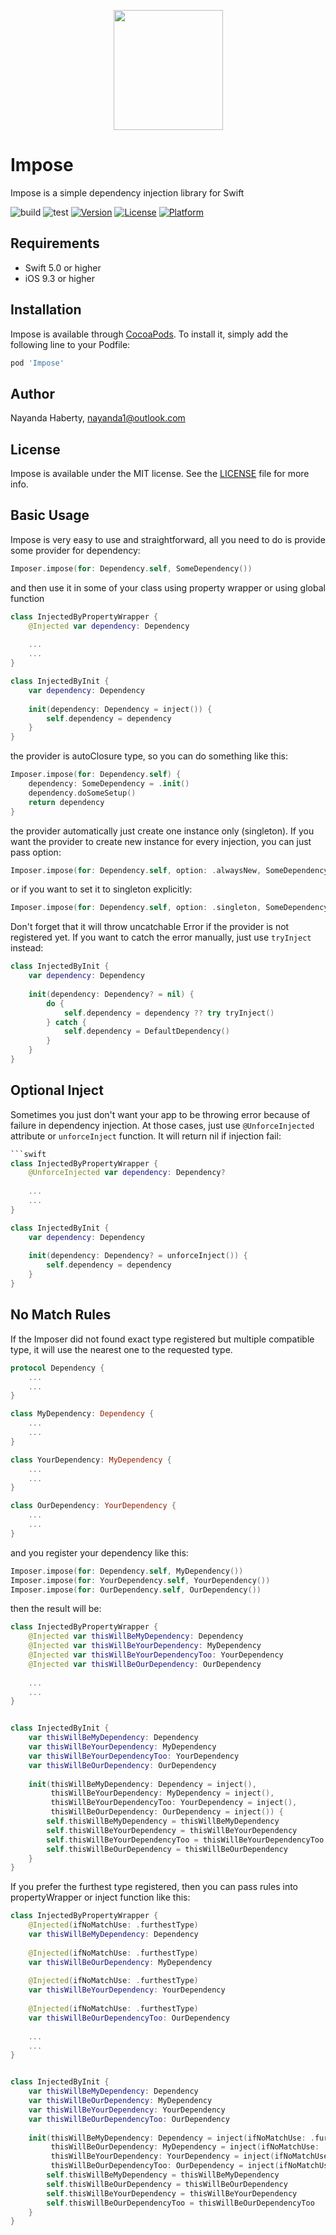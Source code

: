 <p align="center">
  <img width="175" height="192" src="Impose.png"/>
</p>

# Impose

Impose is a simple dependency injection library for Swift

![build](https://github.com/nayanda1/Impose/workflows/build/badge.svg)
![test](https://github.com/nayanda1/Impose/workflows/test/badge.svg)
[![Version](https://img.shields.io/cocoapods/v/Impose.svg?style=flat)](https://cocoapods.org/pods/Impose)
[![License](https://img.shields.io/cocoapods/l/Impose.svg?style=flat)](https://cocoapods.org/pods/Impose)
[![Platform](https://img.shields.io/cocoapods/p/Impose.svg?style=flat)](https://cocoapods.org/pods/Impose)

## Requirements

- Swift 5.0 or higher
- iOS 9.3 or higher

## Installation

Impose is available through [CocoaPods](https://cocoapods.org). To install it, simply add the following line to your Podfile:

```ruby
pod 'Impose'
```

## Author

Nayanda Haberty, nayanda1@outlook.com

## License

Impose is available under the MIT license. See the [LICENSE](LICENSE) file for more info.

## Basic Usage

Impose is very easy to use and straightforward, all you need to do is provide some provider for dependency:

```swift
Imposer.impose(for: Dependency.self, SomeDependency())
```

and then use it in some of your class using property wrapper or using global function

```swift
class InjectedByPropertyWrapper {
    @Injected var dependency: Dependency
    
    ...
    ...
}

class InjectedByInit {
    var dependency: Dependency
    
    init(dependency: Dependency = inject()) {
        self.dependency = dependency
    }
}
```

the provider is autoClosure type, so you can do something like this:

```swift
Imposer.impose(for: Dependency.self) {
    dependency: SomeDependency = .init()
    dependency.doSomeSetup()
    return dependency
}
```

the provider automatically just create one instance only (singleton). If you want the provider to create new instance for every injection, you can just pass option:

```swift
Imposer.impose(for: Dependency.self, option: .alwaysNew, SomeDependency())
```

or if you want to set it to singleton explicitly:

```swift
Imposer.impose(for: Dependency.self, option: .singleton, SomeDependency())
```

Don't forget that it will throw uncatchable Error if the provider is not registered yet. If you want to catch the error manually, just use `tryInject` instead:

```swift
class InjectedByInit {
    var dependency: Dependency
    
    init(dependency: Dependency? = nil) {
        do {
            self.dependency = dependency ?? try tryInject()
        } catch {
            self.dependency = DefaultDependency()
        }
    }
}
```

## Optional Inject

Sometimes you just don't want your app to be throwing error because of failure in dependency injection. At those cases, just use `@UnforceInjected` attribute or `unforceInject` function. It will return nil if injection fail:

```swift
```swift
class InjectedByPropertyWrapper {
    @UnforceInjected var dependency: Dependency?
    
    ...
    ...
}

class InjectedByInit {
    var dependency: Dependency
    
    init(dependency: Dependency? = unforceInject()) {
        self.dependency = dependency
    }
}
```

## No Match Rules

If the Imposer did not found exact type registered but multiple compatible type, it will use the nearest one to the requested type.

```swift
protocol Dependency {
    ...
    ...
}

class MyDependency: Dependency {
    ...
    ...
}

class YourDependency: MyDependency {
    ...
    ...
}

class OurDependency: YourDependency {
    ...
    ...
}
```

and you register your dependency like this:

```swift
Imposer.impose(for: Dependency.self, MyDependency())
Imposer.impose(for: YourDependency.self, YourDependency())
Imposer.impose(for: OurDependency.self, OurDependency())
```
then the result will be:

```swift
class InjectedByPropertyWrapper {
    @Injected var thisWillBeMyDependency: Dependency
    @Injected var thisWillBeYourDependency: MyDependency
    @Injected var thisWillBeYourDependencyToo: YourDependency
    @Injected var thisWillBeOurDependency: OurDependency
    
    ...
    ...
}


class InjectedByInit {
    var thisWillBeMyDependency: Dependency
    var thisWillBeYourDependency: MyDependency
    var thisWillBeYourDependencyToo: YourDependency
    var thisWillBeOurDependency: OurDependency
    
    init(thisWillBeMyDependency: Dependency = inject(),
         thisWillBeYourDependency: MyDependency = inject(),
         thisWillBeYourDependencyToo: YourDependency = inject(),
         thisWillBeOurDependency: OurDependency = inject()) {
        self.thisWillBeMyDependency = thisWillBeMyDependency
        self.thisWillBeYourDependency = thisWillBeYourDependency
        self.thisWillBeYourDependencyToo = thisWillBeYourDependencyToo
        self.thisWillBeOurDependency = thisWillBeOurDependency
    }
}
```

If you prefer the furthest type registered, then you can pass rules into propertyWrapper or inject function like this:

```swift
class InjectedByPropertyWrapper {
    @Injected(ifNoMatchUse: .furthestType) 
    var thisWillBeMyDependency: Dependency
    
    @Injected(ifNoMatchUse: .furthestType) 
    var thisWillBeOurDependency: MyDependency
    
    @Injected(ifNoMatchUse: .furthestType) 
    var thisWillBeYourDependency: YourDependency
    
    @Injected(ifNoMatchUse: .furthestType) 
    var thisWillBeOurDependencyToo: OurDependency
    
    ...
    ...
}


class InjectedByInit {
    var thisWillBeMyDependency: Dependency
    var thisWillBeOurDependency: MyDependency
    var thisWillBeYourDependency: YourDependency
    var thisWillBeOurDependencyToo: OurDependency
    
    init(thisWillBeMyDependency: Dependency = inject(ifNoMatchUse: .furthestType),
         thisWillBeOurDependency: MyDependency = inject(ifNoMatchUse: .furthestType),
         thisWillBeYourDependency: YourDependency = inject(ifNoMatchUse: .furthestType),
         thisWillBeOurDependencyToo: OurDependency = inject(ifNoMatchUse: .furthestType)) {
        self.thisWillBeMyDependency = thisWillBeMyDependency
        self.thisWillBeOurDependency = thisWillBeOurDependency
        self.thisWillBeYourDependency = thisWillBeYourDependency
        self.thisWillBeOurDependencyToo = thisWillBeOurDependencyToo
    }
}
```
